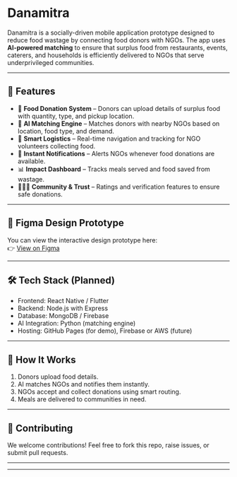 # Danamitra  

Danamitra is a socially-driven mobile application prototype designed to reduce food wastage by connecting food donors with NGOs. The app uses **AI-powered matching** to ensure that surplus food from restaurants, events, caterers, and households is efficiently delivered to NGOs that serve underprivileged communities.  

---

## 🌟 Features  
- 🍲 **Food Donation System** – Donors can upload details of surplus food with quantity, type, and pickup location.  
- 🤖 **AI Matching Engine** – Matches donors with nearby NGOs based on location, food type, and demand.  
- 🚚 **Smart Logistics** – Real-time navigation and tracking for NGO volunteers collecting food.  
- 🔔 **Instant Notifications** – Alerts NGOs whenever food donations are available.  
- 📊 **Impact Dashboard** – Tracks meals served and food saved from wastage.  
- 🧑‍🤝‍🧑 **Community & Trust** – Ratings and verification features to ensure safe donations.  

---

## 🎨 Figma Design Prototype  
You can view the interactive design prototype here:  
👉 [View on Figma](https://www.figma.com/design/A6kJChNL1crJpPp23INsQI/Untitled?node-id=0-1&t=v1EHcUsn1O40LxUG-1)  

---

## 🛠️ Tech Stack (Planned)  
- Frontend: React Native / Flutter  
- Backend: Node.js with Express  
- Database: MongoDB / Firebase  
- AI Integration: Python (matching engine)  
- Hosting: GitHub Pages (for demo), Firebase or AWS (future)  

---

## 🚀 How It Works  
1. Donors upload food details.  
2. AI matches NGOs and notifies them instantly.  
3. NGOs accept and collect donations using smart routing.  
4. Meals are delivered to communities in need.  

---

## 🤝 Contributing  
We welcome contributions! Feel free to fork this repo, raise issues, or submit pull requests.  

---



---

